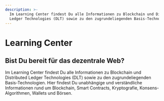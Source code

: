 ```yaml
---
description: >-
  Im Learning Center findest Du alle Informationen zu Blockchain und Distributed
  Ledger Technologies (DLT) sowie zu den zugrundeliegenden Basis-Technologien.
---
```


# Learning Center

## Bist Du bereit für das dezentrale Web?

Im Learning Center findest Du alle Informationen zu Blockchain und Distributed Ledger Technologies \(DLT\) sowie zu den zugrundeliegenden Basis-Technologien. Hier findest Du unabhängige und verständliche Informationen rund um Blockchain, Smart Contracts, Kryptografie, Konsens-Algorithmen, Wallets und Börsen.



